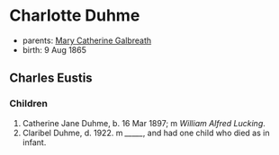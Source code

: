# Charlotte Duhme

- parents: [Mary Catherine Galbreath](galbreath-mary-catharine-1837.md)
- birth: 9 Aug 1865

## Charles Eustis

### Children

1. Catherine Jane Duhme, b. 16 Mar 1897; m *William Alfred Lucking*.
2. Claribel Duhme, d. 1922. m  *_____*, and had one child who died as in infant.
